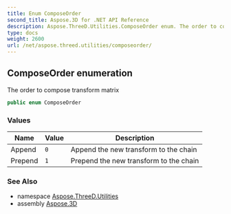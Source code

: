 ```yaml
---
title: Enum ComposeOrder
second_title: Aspose.3D for .NET API Reference
description: Aspose.ThreeD.Utilities.ComposeOrder enum. The order to compose transform matrix
type: docs
weight: 2600
url: /net/aspose.threed.utilities/composeorder/
---
```

## ComposeOrder enumeration

The order to compose transform matrix

```csharp
public enum ComposeOrder
```

### Values

| Name | Value | Description |
| --- | --- | --- |
| Append | `0` | Append the new transform to the chain |
| Prepend | `1` | Prepend the new transform to the chain |

### See Also

* namespace [Aspose.ThreeD.Utilities](../../aspose.threed.utilities/)
* assembly [Aspose.3D](../../)


